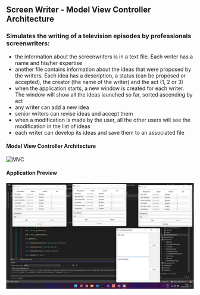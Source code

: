 ## Screen Writer - Model View Controller Architecture

### Simulates the writing of a television episodes by professionals screenwriters:
 - the information about the screenwriters is in a text file. Each writer has a name and his/her expertise
 - another file contains information about the ideas that were proposed by the writers. Each idea has a description, a status (can be proposed or accepted), the creator (the name of the writer) and the act (1, 2 or 3)
 - when the application starts, a new window is created for each writer. The window will show all the ideas launched so far, sorted ascending by act
 - any writer can add a new idea
 - senior writers can revise ideas and accept them
 - when a modification is made by the user, all the other users will see the modification in the list of ideas
 - each writer can develop its ideas and save them to an associated file

 

#### Model View Controller Architecture 
   ![MVC](https://media.geeksforgeeks.org/wp-content/uploads/MVC-Design-Pattern.png)

#### Application Preview
   ![application sample](./application_running.png)